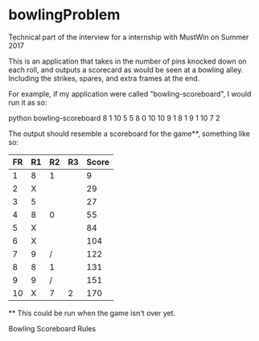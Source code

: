 # bowlingProblem
Technical part of the interview for a internship with MustWin on Summer 2017

This is an application that takes in the number of pins knocked down on each roll, and outputs a scorecard as would be seen at a bowling alley. Including the strikes, spares, and extra frames at the end.

For example, if my application were called "bowling-scoreboard", I would run it as so:

python bowling-scoreboard 8 1 10 5 5 8 0 10 10 9 1 8 1 9 1 10 7 2

The output should resemble a scoreboard for the game**, something like so:

| FR | R1 | R2 | R3 | Score |
|----|----|----|----|-------|
| 1  | 8  | 1  |    | 9     |
| 2  | X  |    |    | 29    |
| 3  | 5  |    |    | 27    |
| 4  | 8  | 0  |    | 55    |
| 5  | X  |    |    | 84    |
| 6  | X  |    |    | 104   | 
| 7  | 9  | /  |    | 122   |
| 8  | 8  | 1  |    | 131   |
| 9  | 9  | /  |    | 151   |
| 10 | X  | 7  | 2  | 170   |

** This could be run when the game isn't over yet.

Bowling Scoreboard Rules